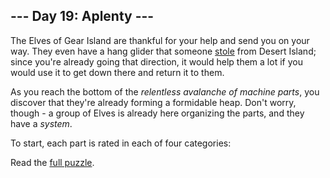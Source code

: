 ## --- Day 19: Aplenty ---

The Elves of Gear Island are thankful for your help and send you on your way. They even have a hang
glider that someone [stole](9) from Desert Island; since you're already going that direction, it
would help them a lot if you would use it to get down there and return it to them.

As you reach the bottom of the <em>relentless avalanche of machine parts</em>, you discover that
they're already forming a formidable heap. Don't worry, though - a group of Elves is already here
organizing the parts, and they have a <em>system</em>.

To start, each part is rated in each of four categories:

Read the [full puzzle](https://adventofcode.com/2023/day/19).